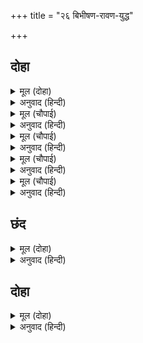 +++
title = "२६ बिभीषण-रावण-युद्ध"

+++


## दोहा


<details><summary>मूल (दोहा)</summary>

पुनि दसकंठ क्रुद्ध होइ छाँड़ी सक्ति प्रचंड।  
चली बिभीषन सन्मुख मनहुँ काल कर दंड॥ ९३॥
</details>

<details><summary>अनुवाद (हिन्दी)</summary>

नंतर रावणाने क्रुद्ध होऊन प्रचंड शक्ती सोडली. ती बिभीषणासमोर अशी निघाली की, जणू काळाचा दंड.॥ ९३॥
</details>

<details><summary>मूल (चौपाई)</summary>

आवत देखि सक्ति अति घोरा।  
प्रनतारति भंजन पन मोरा॥  
तुरत बिभीषन पाछें मेला।  
सन्मुख राम सहेउ सोइ सेला॥
</details>

<details><summary>अनुवाद (हिन्दी)</summary>

अत्यंत भयानक शक्ती येत आहे, असे श्रीरामांनी पाहिले. त्यांनीविचार केला की, शरणागताचे दुःख दूर करणे हे माझे ब्रीद आहे. त्यांनी त्वरित बिभीषणाला पाठीशी घातले आणि समोर होऊन ती शक्ती स्वतःझेलली.॥ १॥
</details>

<details><summary>मूल (चौपाई)</summary>

लागि सक्ति मुरुछा कछु भई।  
प्रभु कृत खेल सुरन्ह बिकलई॥  
देखि बिभीषन प्रभु श्रम पायो।  
गहि कर गदा क्रुद्ध होइ धायो॥
</details>

<details><summary>अनुवाद (हिन्दी)</summary>

शक्ती लागल्यामुळे त्यांना थोडीशी मूर्च्छा आली. प्रभूंनी ही लीला करून दाखविली, परंतु देव व्याकूळ झाले. प्रभूंना त्रास झाल्याचे पाहून बिभीषण रागाने हातात गदा घेऊन धावला.॥ २॥
</details>

<details><summary>मूल (चौपाई)</summary>

रे कुभाग्य सठ मंद कुबुद्धे।  
तैं सुर नर मुनि नाग बिरुद्धे॥  
सादर सिव कहुँ सीस चढ़ाए।  
एक एक के कोटिन्ह पाए॥
</details>

<details><summary>अनुवाद (हिन्दी)</summary>

आणि म्हणाला, ‘अरे अभाग्या, मूर्ख, नीच व दुर्बुद्धीच्या, तू देव, मनुष्य, मुनी, नाग या सर्वांशी वैर केलेस. तू मोठॺा आदराने शिवांना आपली शिरे अर्पण केलीस. त्यामुळे एकेकाच्या बदल्यात कोटॺावधी शिरे तुला मिळाली.॥ ३॥
</details>

<details><summary>मूल (चौपाई)</summary>

तेहि कारन खल अब लगि बाँच्यो।  
अब तव कालु सीस पर नाच्यो॥  
राम बिमुख सठ चहसि संपदा।  
अस कहि हनेसि माझ उर गदा॥
</details>

<details><summary>अनुवाद (हिन्दी)</summary>

अरे दुष्टा, त्यामुळे तू आत्तापर्यंत वाचलास. आता मृत्यू तुझ्या डोक्यावर नाचत आहे. अरे मूर्खा, तू रामविमुख होऊन तुला सुख हवे काय?’ असे म्हणून बिभीषणाने रावणाच्या छातीच्या ठीक मध्यभागी गदा मारली.॥ ४॥
</details>

## छंद


<details><summary>मूल (दोहा)</summary>

उर माझ गदा प्रहार घोर कठोर लागत महि परॺो।  
दस बदन सोनित स्रवत पुनि संभारि धायो रिस भरॺो॥  
द्वौ भिरे अतिबल मल्लजुद्ध बिरुद्ध एकु एकहि हनै।  
रघुबीर बल दर्पित बिभीषनु घालि नहिं ता कहुँ गनै॥
</details>

<details><summary>अनुवाद (हिन्दी)</summary>

छातीच्या मध्यभागी कठोर गदेचा प्रहार होताच तो पृथ्वीवर पडला. त्याच्या दाही मुखांतून रक्त वाहू लागले. स्वतःला सावरून तो रागाने धावला. दोन्ही अत्यंत बलवान योद्धे भिडले आणि मल्लयुद्धामध्ये एक दुसऱ्याला मारू लागले. श्रीरघुवीरांच्या बळाच्या पाठिंब्यामुळे गर्वाने बिभीषणाने रावणाला कस्पटाएवढेही मानले नाही.
</details>

## दोहा


<details><summary>मूल (दोहा)</summary>

उमा बिभीषनु रावनहि सन्मुख चितव कि काउ।  
सो अब भिरत काल ज्यों श्रीरघुबीर प्रभाउ॥ ९४॥
</details>

<details><summary>अनुवाद (हिन्दी)</summary>

शिव म्हणतात, ‘हे उमा, बिभीषण कधी रावणापुढे डोळे वर करून तरी पाहू शकत होता काय?’ परंतु आता तोच काळाप्रमाणे त्याच्याशी भिडला होता. हा श्रीरघुवीरांचाच प्रभाव होय.॥ ९४॥
</details>
